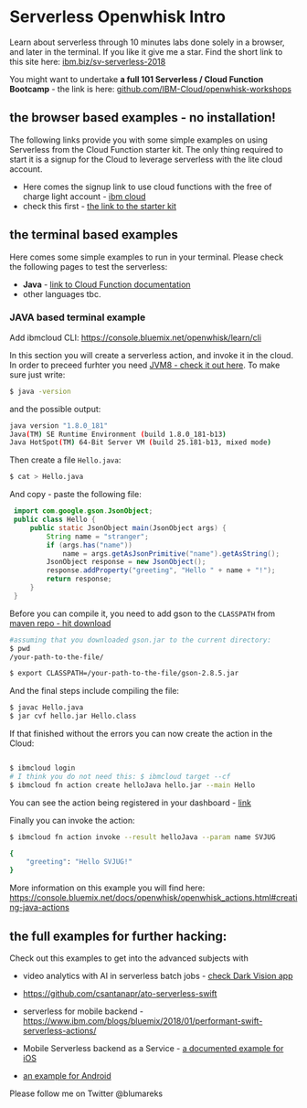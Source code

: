 # Serverless Openwhisk Intro
 
Learn about serverless through 10 minutes labs done solely in a browser, and later in the terminal. If you like it give me a star. Find the short link to this site here: [ibm.biz/sv-serverless-2018](http://ibm.biz/sv-serverless-2018)

You might want to undertake **a full 101 Serverless / Cloud Function Bootcamp** - the link is here: [github.com/IBM-Cloud/openwhisk-workshops](https://github.com/IBM-Cloud/openwhisk-workshops)

## the browser based examples - no installation!

The following links provide you with some simple examples on using Serverless from the Cloud Function starter kit. The only thing required to start it is a signup for the Cloud to leverage serverless with the lite cloud account. 

- Here comes the signup link to use cloud functions with the free of charge light account - [ibm cloud](https://ibm.biz/BdY7jj)
- check this first - [the link to the starter kit](https://console.bluemix.net/openwhisk)

## the terminal based examples

Here comes some simple examples to run in your terminal. Please check the following pages to test the serverless:

- **Java** - [link to Cloud Function documentation](https://console.bluemix.net/docs/openwhisk/openwhisk_actions.html#creating-java-actions)
- other languages tbc.

### JAVA based terminal example
Add ibmcloud CLI: https://console.bluemix.net/openwhisk/learn/cli

In this section you will create a serverless action, and invoke it in the cloud.
In order to preceed furhter you need [JVM8 - check it out here](http://openjdk.java.net/install/). To make sure just write:
```bash
$ java -version
```

and the possible output:

```bash
java version "1.8.0_181"
Java(TM) SE Runtime Environment (build 1.8.0_181-b13)
Java HotSpot(TM) 64-Bit Server VM (build 25.181-b13, mixed mode)
```

Then create a file ```Hello.java```:
```bash
$ cat > Hello.java
```

And copy - paste the following file:
```java
 import com.google.gson.JsonObject;
 public class Hello {
     public static JsonObject main(JsonObject args) {
         String name = "stranger";
         if (args.has("name"))
             name = args.getAsJsonPrimitive("name").getAsString();
         JsonObject response = new JsonObject();
         response.addProperty("greeting", "Hello " + name + "!");
         return response;
     }
 }
```

Before you can compile it, you need to add gson to the ```CLASSPATH``` from [maven repo - hit download](https://search.maven.org/artifact/com.google.code.gson/gson/2.8.5/jar)


```bash
#assuming that you downloaded gson.jar to the current directory:
$ pwd
/your-path-to-the-file/

$ export CLASSPATH=/your-path-to-the-file/gson-2.8.5.jar
```

And the final steps include compiling the file:
```bash
$ javac Hello.java
$ jar cvf hello.jar Hello.class
```

If that finished without the errors you can now create the action in the Cloud:
```bash

$ ibmcloud login 
# I think you do not need this: $ ibmcloud target --cf
$ ibmcloud fn action create helloJava hello.jar --main Hello
```

You can see the action being registered in your dashboard - [link](https://console.bluemix.net/openwhisk/actions)

Finally you can invoke the action:

```bash
$ ibmcloud fn action invoke --result helloJava --param name SVJUG

{
    "greeting": "Hello SVJUG!"
}

```

More information on this example you will find here: https://console.bluemix.net/docs/openwhisk/openwhisk_actions.html#creating-java-actions

## the full examples for further hacking:

Check out this examples to get into the advanced subjects with 
- video analytics with AI in serverless batch jobs - [check Dark Vision app](https://github.com/IBM-Cloud/openwhisk-darkvisionapp)
- https://github.com/csantanapr/ato-serverless-swift
- serverless for mobile backend - https://www.ibm.com/blogs/bluemix/2018/01/performant-swift-serverless-actions/

- Mobile Serverless backend as a Service - [a documented example for iOS](https://console.bluemix.net/docs/tutorials/serverless-mobile-backend.html#mobile-application-with-a-serverless-backend)
- [an example for Android](https://github.com/IBM-Cloud/serverless-followupapp-android)

Please follow me on Twitter @blumareks

